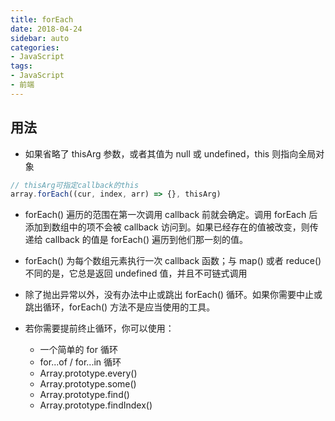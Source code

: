 ```yaml
---
title: forEach
date: 2018-04-24
sidebar: auto
categories:
- JavaScript
tags:
- JavaScript
- 前端
---
```


##  用法
-   如果省略了 thisArg 参数，或者其值为 null 或 undefined，this 则指向全局对象
```js
// thisArg可指定callback的this
array.forEach((cur, index, arr) => {}, thisArg)
```
-   forEach() 遍历的范围在第一次调用 callback 前就会确定。调用 forEach 后添加到数组中的项不会被 callback 访问到。如果已经存在的值被改变，则传递给 callback 的值是 forEach() 遍历到他们那一刻的值。

-   forEach() 为每个数组元素执行一次 callback 函数；与 map() 或者 reduce() 不同的是，它总是返回 undefined 值，并且不可链式调用

-    除了抛出异常以外，没有办法中止或跳出 forEach() 循环。如果你需要中止或跳出循环，forEach() 方法不是应当使用的工具。

-   若你需要提前终止循环，你可以使用：

    -   一个简单的 for 循环
    -   for...of / for...in 循环
    -   Array.prototype.every()
    -   Array.prototype.some()
    -   Array.prototype.find()
    -   Array.prototype.findIndex()